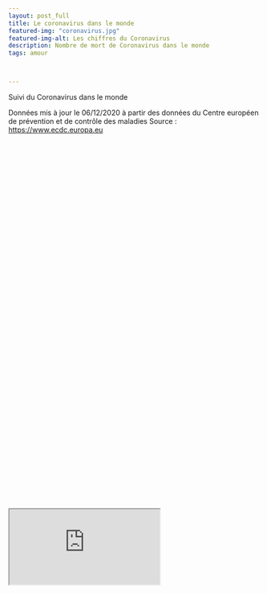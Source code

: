 ```yaml
---
layout: post_full
title: Le coronavirus dans le monde
featured-img: "coronavirus.jpg"
featured-img-alt: Les chiffres du Coronavirus
description: Nombre de mort de Coronavirus dans le monde
tags: amour



---
```


Suivi du Coronavirus dans le monde

Données mis à jour le 06/12/2020 à partir des données du Centre européen de prévention et de contrôle des maladies
Source : https://www.ecdc.europa.eu


<div class="resp-container" style="padding-top: 145%">
    <iframe class="resp-iframe" src="https://datastudio.google.com/embed/reporting/05a8e6e1-5ac7-4081-bc19-59b9aaffb916/page/mT3rB" allowfullscreen></iframe>
</div>



